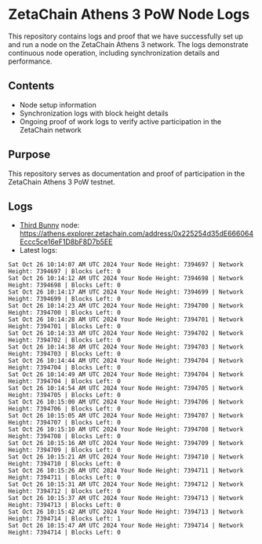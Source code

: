# ZetaChain Athens 3 PoW Node Logs
This repository contains logs and proof that we have successfully set up and run a node on the ZetaChain Athens 3 network. The logs demonstrate continuous node operation, including synchronization details and performance.

## Contents
- Node setup information
- Synchronization logs with block height details
- Ongoing proof of work logs to verify active participation in the ZetaChain network

## Purpose
This repository serves as documentation and proof of participation in the ZetaChain Athens 3 PoW testnet.

## Logs

- [Third Bunny](https://thirdbunny.xyz/) node: https://athens.explorer.zetachain.com/address/0x225254d35dE666064Eccc5ce16eF1D8bF8D7b5EE
- Latest logs:
```
Sat Oct 26 10:14:07 AM UTC 2024 Your Node Height: 7394697 | Network Height: 7394697 | Blocks Left: 0
Sat Oct 26 10:14:12 AM UTC 2024 Your Node Height: 7394698 | Network Height: 7394698 | Blocks Left: 0
Sat Oct 26 10:14:17 AM UTC 2024 Your Node Height: 7394699 | Network Height: 7394699 | Blocks Left: 0
Sat Oct 26 10:14:23 AM UTC 2024 Your Node Height: 7394700 | Network Height: 7394700 | Blocks Left: 0
Sat Oct 26 10:14:28 AM UTC 2024 Your Node Height: 7394701 | Network Height: 7394701 | Blocks Left: 0
Sat Oct 26 10:14:33 AM UTC 2024 Your Node Height: 7394702 | Network Height: 7394702 | Blocks Left: 0
Sat Oct 26 10:14:38 AM UTC 2024 Your Node Height: 7394703 | Network Height: 7394703 | Blocks Left: 0
Sat Oct 26 10:14:44 AM UTC 2024 Your Node Height: 7394704 | Network Height: 7394704 | Blocks Left: 0
Sat Oct 26 10:14:49 AM UTC 2024 Your Node Height: 7394704 | Network Height: 7394704 | Blocks Left: 0
Sat Oct 26 10:14:54 AM UTC 2024 Your Node Height: 7394705 | Network Height: 7394705 | Blocks Left: 0
Sat Oct 26 10:15:00 AM UTC 2024 Your Node Height: 7394706 | Network Height: 7394706 | Blocks Left: 0
Sat Oct 26 10:15:05 AM UTC 2024 Your Node Height: 7394707 | Network Height: 7394707 | Blocks Left: 0
Sat Oct 26 10:15:10 AM UTC 2024 Your Node Height: 7394708 | Network Height: 7394708 | Blocks Left: 0
Sat Oct 26 10:15:16 AM UTC 2024 Your Node Height: 7394709 | Network Height: 7394709 | Blocks Left: 0
Sat Oct 26 10:15:21 AM UTC 2024 Your Node Height: 7394710 | Network Height: 7394710 | Blocks Left: 0
Sat Oct 26 10:15:26 AM UTC 2024 Your Node Height: 7394711 | Network Height: 7394711 | Blocks Left: 0
Sat Oct 26 10:15:31 AM UTC 2024 Your Node Height: 7394712 | Network Height: 7394712 | Blocks Left: 0
Sat Oct 26 10:15:37 AM UTC 2024 Your Node Height: 7394713 | Network Height: 7394713 | Blocks Left: 0
Sat Oct 26 10:15:42 AM UTC 2024 Your Node Height: 7394713 | Network Height: 7394714 | Blocks Left: 1
Sat Oct 26 10:15:47 AM UTC 2024 Your Node Height: 7394714 | Network Height: 7394714 | Blocks Left: 0
```
